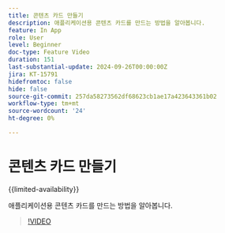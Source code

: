 ```yaml
---
title: 콘텐츠 카드 만들기
description: 애플리케이션용 콘텐츠 카드를 만드는 방법을 알아봅니다.
feature: In App
role: User
level: Beginner
doc-type: Feature Video
duration: 151
last-substantial-update: 2024-09-26T00:00:00Z
jira: KT-15791
hidefromtoc: false
hide: false
source-git-commit: 257da58273562df68623cb1ae17a423643361b02
workflow-type: tm+mt
source-wordcount: '24'
ht-degree: 0%

---
```



# 콘텐츠 카드 만들기

{{limited-availability}}

애플리케이션용 콘텐츠 카드를 만드는 방법을 알아봅니다.

>[!VIDEO](https://video.tv.adobe.com/v/3434783/?learn=on)
